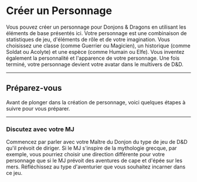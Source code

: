 # Créer un Personnage

Vous pouvez créer un personnage pour Donjons & Dragons en utilisant les éléments de base présentés ici. Votre personnage est une combinaison de statistiques de jeu, d'éléments de rôle et de votre imagination. Vous choisissez une classe (comme Guerrier ou Magicien), un historique (comme Soldat ou Acolyte) et une espèce (comme Humain ou Elfe). Vous inventez également la personnalité et l'apparence de votre personnage. Une fois terminé, votre personnage devient votre avatar dans le multivers de D&D.

---

## Préparez-vous

Avant de plonger dans la création de personnage, voici quelques étapes à suivre pour vous préparer.

---

### Discutez avec votre MJ

Commencez par parler avec votre Maître du Donjon du type de jeu de D&D qu'il prévoit de diriger. Si le MJ s'inspire de la mythologie grecque, par exemple, vous pourriez choisir une direction différente pour votre personnage que si le MJ prévoit des aventures de cape et d'épée sur les mers. Réfléchissez au type d'aventurier que vous souhaitez incarner dans ce jeu.